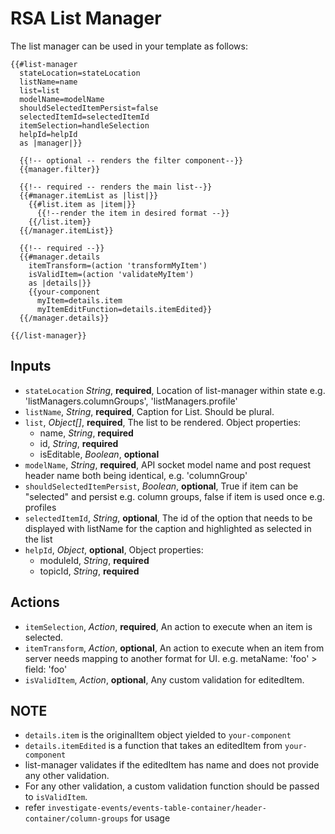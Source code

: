 # RSA List Manager

The list manager can be used in your template as follows:
```
{{#list-manager
  stateLocation=stateLocation
  listName=name
  list=list
  modelName=modelName
  shouldSelectedItemPersist=false
  selectedItemId=selectedItemId
  itemSelection=handleSelection
  helpId=helpId
  as |manager|}}

  {{!-- optional -- renders the filter component--}}
  {{manager.filter}}

  {{!-- required -- renders the main list--}}
  {{#manager.itemList as |list|}}
    {{#list.item as |item|}}
      {{!--render the item in desired format --}}
    {{/list.item}}
  {{/manager.itemList}}

  {{!-- required --}}
  {{#manager.details
    itemTransform=(action 'transformMyItem')
    isValidItem=(action 'validateMyItem')
    as |details|}}
    {{your-component
      myItem=details.item
      myItemEditFunction=details.itemEdited}}
  {{/manager.details}}

{{/list-manager}}
```

## Inputs
* `stateLocation` *String*, __required__, Location of list-manager within state e.g. 'listManagers.columnGroups', 'listManagers.profile'
* `listName`, *String*, __required__, Caption for List. Should be plural.
* `list`, *Object[]*, __required__, The list to be rendered. Object properties:
  * name, *String*, __required__
  * id, *String*, __required__
  * isEditable, *Boolean*, __optional__
* `modelName`, *String*, __required__, API socket model name and post request header name both being identical, e.g. 'columnGroup'
* `shouldSelectedItemPersist`, *Boolean*, __optional__, True if item can be "selected" and persist e.g. column groups, false if item is used once e.g. profiles
* `selectedItemId`, *String*, __optional__, The id of the option that needs to be displayed with listName for the caption and highlighted as selected in the list
* `helpId`, *Object*, __optional__, Object properties:
  * moduleId, *String*, __required__
  * topicId, *String*, __required__

## Actions
* `itemSelection`, *Action*, __required__,  An action to execute when an item is selected.
* `itemTransform`, *Action*, __optional__,  An action to execute when an item from server needs mapping to another format for UI. e.g. metaName: 'foo' > field: 'foo'
* `isValidItem`, *Action*, __optional__,  Any custom validation for editedItem.

## NOTE
* `details.item` is the originalItem object yielded to `your-component`
* `details.itemEdited` is a function that takes an editedItem from `your-component`
* list-manager validates if the editedItem has name and does not provide any other validation.
* For any other validation, a custom validation function should be passed to `isValidItem`.
* refer `investigate-events/events-table-container/header-container/column-groups` for usage
